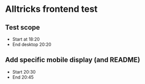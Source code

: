 # Alltricks frontend test

## Test scope

- Start at 18:20
- End desktop 20:20

## Add specific mobile display (and README)

- Start 20:30
- End 20:45
